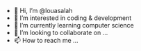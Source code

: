 - 👋 Hi, I’m @louasalah
- 👀 I’m interested in coding & development 
- 🌱 I’m currently learning computer science
- 💞️ I’m looking to collaborate on ...
- 📫 How to reach me ...

<!---
louasalah/louasalah is a ✨ special ✨ repository because its `README.md` (this file) appears on your GitHub profile.
You can click the Preview link to take a look at your changes.
--->
